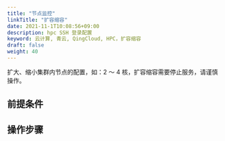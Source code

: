 ```yaml
---
title: "节点监控"
linkTitle: "扩容缩容"
date: 2021-11-1T10:08:56+09:00
description: hpc SSH 登录配置
keyword: 云计算, 青云, QingCloud, HPC，扩容缩容
draft: false
weight: 40
---
```


扩大、缩小集群内节点的配置，如：2 ～ 4 核，扩容缩容需要停止服务，请谨慎操作。

## 前提条件



## 操作步骤

